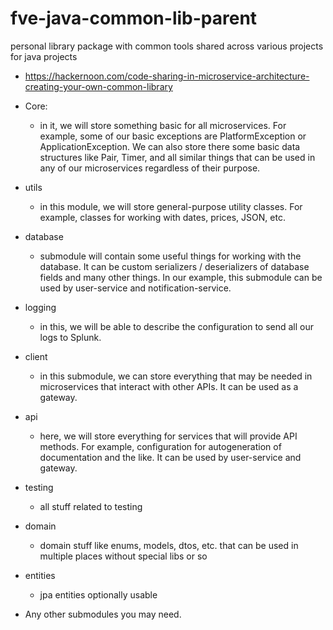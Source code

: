 # fve-java-common-lib-parent
personal library package with common tools shared across various projects for java projects

- https://hackernoon.com/code-sharing-in-microservice-architecture-creating-your-own-common-library

- Core:
  - in it, we will store something basic for all microservices. For example, some of our basic exceptions are PlatformException or ApplicationException. We can also store there some basic data structures like Pair, Timer, and all similar things that can be used in any of our microservices regardless of their purpose.
- utils
  - in this module, we will store general-purpose utility classes. For example, classes for working with dates, prices, JSON, etc.
- database 
  - submodule will contain some useful things for working with the database. It can be custom serializers / deserializers of database fields and many other things. In our example, this submodule can be used by user-service and notification-service.
- logging 
  - in this, we will be able to describe the configuration to send all our logs to Splunk.
- client 
  - in this submodule, we can store everything that may be needed in microservices that interact with other APIs. It can be used as a gateway. 
- api 
  - here, we will store everything for services that will provide API methods. For example, configuration for autogeneration of documentation and the like. It can be used by user-service and gateway.
- testing
  - all stuff related to testing
- domain
  - domain stuff like enums, models, dtos, etc. that can be used in multiple places without special libs or so
- entities
  - jpa entities optionally usable
- Any other submodules you may need.
